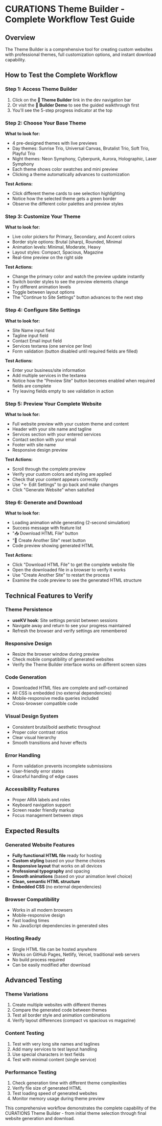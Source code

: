 # CURATIONS Theme Builder - Complete Workflow Test Guide

## Overview
The Theme Builder is a comprehensive tool for creating custom websites with professional themes, full customization options, and instant download capability.

## How to Test the Complete Workflow

### Step 1: Access Theme Builder
1. Click on the **🎨 Theme Builder** link in the dev navigation bar
2. Or visit the **📖 Builder Demo** to see the guided walkthrough first
3. You'll see the 5-step progress indicator at the top

### Step 2: Choose Your Base Theme
**What to look for:**
- 4 pre-designed themes with live previews
- Day themes: Sunrise Trio, Universal Canvas, Brutalist Trio, Soft Trio, Playful Trio
- Night themes: Neon Symphony, Cyberpunk, Aurora, Holographic, Laser Symphony
- Each theme shows color swatches and mini preview
- Clicking a theme automatically advances to customization

**Test Actions:**
- Click different theme cards to see selection highlighting
- Notice how the selected theme gets a green border
- Observe the different color palettes and preview styles

### Step 3: Customize Your Theme
**What to look for:**
- Live color pickers for Primary, Secondary, and Accent colors
- Border style options: Brutal (sharp), Rounded, Minimal
- Animation levels: Minimal, Moderate, Heavy
- Layout styles: Compact, Spacious, Magazine
- Real-time preview on the right side

**Test Actions:**
- Change the primary color and watch the preview update instantly
- Switch border styles to see the preview elements change
- Try different animation levels
- Toggle between layout options
- The "Continue to Site Settings" button advances to the next step

### Step 4: Configure Site Settings
**What to look for:**
- Site Name input field
- Tagline input field
- Contact Email input field
- Services textarea (one service per line)
- Form validation (button disabled until required fields are filled)

**Test Actions:**
- Enter your business/site information
- Add multiple services in the textarea
- Notice how the "Preview Site" button becomes enabled when required fields are complete
- Try leaving fields empty to see validation in action

### Step 5: Preview Your Complete Website
**What to look for:**
- Full website preview with your custom theme and content
- Header with your site name and tagline
- Services section with your entered services
- Contact section with your email
- Footer with site name
- Responsive design preview

**Test Actions:**
- Scroll through the complete preview
- Verify your custom colors and styling are applied
- Check that your content appears correctly
- Use "← Edit Settings" to go back and make changes
- Click "Generate Website" when satisfied

### Step 6: Generate and Download
**What to look for:**
- Loading animation while generating (2-second simulation)
- Success message with feature list
- "📥 Download HTML File" button
- "🔄 Create Another Site" reset button
- Code preview showing generated HTML

**Test Actions:**
- Click "Download HTML File" to get the complete website file
- Open the downloaded file in a browser to verify it works
- Use "Create Another Site" to restart the process
- Examine the code preview to see the generated HTML structure

## Technical Features to Verify

### Theme Persistence
- **useKV hook**: Site settings persist between sessions
- Navigate away and return to see your progress maintained
- Refresh the browser and verify settings are remembered

### Responsive Design
- Resize the browser window during preview
- Check mobile compatibility of generated websites
- Verify the Theme Builder interface works on different screen sizes

### Code Generation
- Downloaded HTML files are complete and self-contained
- All CSS is embedded (no external dependencies)
- Mobile-responsive media queries included
- Cross-browser compatible code

### Visual Design System
- Consistent brutal/bold aesthetic throughout
- Proper color contrast ratios
- Clear visual hierarchy
- Smooth transitions and hover effects

### Error Handling
- Form validation prevents incomplete submissions
- User-friendly error states
- Graceful handling of edge cases

### Accessibility Features
- Proper ARIA labels and roles
- Keyboard navigation support
- Screen reader friendly markup
- Focus management between steps

## Expected Results

### Generated Website Features
- **Fully functional HTML file** ready for hosting
- **Custom styling** based on your theme choices
- **Responsive layout** that works on all devices
- **Professional typography** and spacing
- **Smooth animations** (based on your animation level choice)
- **Clean, semantic HTML structure**
- **Embedded CSS** (no external dependencies)

### Browser Compatibility
- Works in all modern browsers
- Mobile-responsive design
- Fast loading times
- No JavaScript dependencies in generated sites

### Hosting Ready
- Single HTML file can be hosted anywhere
- Works on GitHub Pages, Netlify, Vercel, traditional web servers
- No build process required
- Can be easily modified after download

## Advanced Testing

### Theme Variations
1. Create multiple websites with different themes
2. Compare the generated code between themes
3. Test all border style and animation combinations
4. Verify layout differences (compact vs spacious vs magazine)

### Content Testing
1. Test with very long site names and taglines
2. Add many services to test layout handling
3. Use special characters in text fields
4. Test with minimal content (single service)

### Performance Testing
1. Check generation time with different theme complexities
2. Verify file size of generated HTML
3. Test loading speed of generated websites
4. Monitor memory usage during theme preview

This comprehensive workflow demonstrates the complete capability of the CURATIONS Theme Builder - from initial theme selection through final website generation and download.